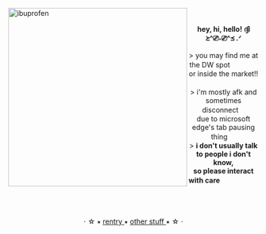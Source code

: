 ㅤㅤㅤㅤㅤㅤㅤ
<img align="left" src="https://64.media.tumblr.com/6ebc2edc55753d8f3874ddae2d88ac8a/7ba59e29b6a926c8-f4/s1280x1920/f9a9aad7e292802118276756b1ba4a7db435c374.pnj" alt="ibuprofen" width="360"> <p align="center"> **hey, hi, hello!  ദ്ദി ≽^⎚˕⎚^≼ .ᐟ** <br> <br> > you may find me at the DW spot ㅤㅤㅤㅤ<br> or inside the market!!ㅤㅤㅤㅤㅤㅤㅤㅤㅤㅤ<br> > i'm mostly afk and sometimes disconnectㅤ <br> due to microsoft edge's tab pausing thing ㅤ<br> > **i don't usually talk to people i don't know, <br> so please interact with care**ㅤㅤㅤㅤㅤㅤㅤ </p>

<br>

<p align="center"> ⋅ ☆ ⭑ <a href="https://rentry.co/watercherry"> 
  rentry
<a>
 ⭑
<a href="https://rentry.co/furinap">
 other stuff
 </a>
  ⭑ ☆ ⋅
</p>
